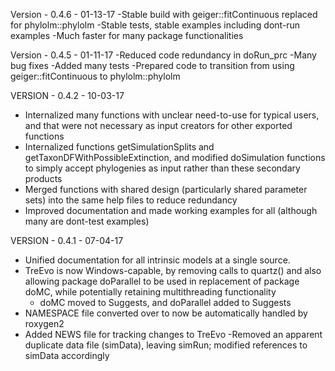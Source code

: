 Version - 0.4.6 - 01-13-17
-Stable build with geiger::fitContinuous replaced for phylolm::phylolm
	-Stable tests, stable examples including dont-run examples
-Much faster for many package functionalities

Version - 0.4.5 - 01-11-17
-Reduced code redundancy in doRun_prc
-Many bug fixes
-Added many tests
-Prepared code to transition from using geiger::fitContinuous to phylolm::phylolm

VERSION - 0.4.2 - 10-03-17
- Internalized many functions with unclear need-to-use for typical users, and that were not necessary as input creators for other exported functions
- Internalized functions getSimulationSplits and getTaxonDFWithPossibleExtinction, and modified doSimulation functions to simply accept phylogenies as input rather than these secondary products
- Merged functions with shared design (particularly shared parameter sets) into the same help files to reduce redundancy
- Improved documentation and made working examples for all (although many are dont-test examples)

VERSION - 0.4.1 - 07-04-17
- Unified documentation for all intrinsic models at a single source.
- TreEvo is now Windows-capable, by removing calls to quartz() and also allowing package doParallel to be used in replacement of package doMC, while potentially retaining multithreading functionality
	- doMC moved to Suggests, and doParallel added to Suggests
- NAMESPACE file converted over to now be automatically handled by roxygen2
- Added NEWS file for tracking changes to TreEvo
-Removed an apparent duplicate data file (simData), leaving simRun; modified references to simData accordingly




